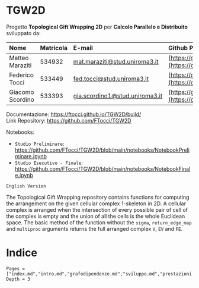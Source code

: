 # TGW2D

Progetto **Topological Gift Wrapping 2D** per **Calcolo Parallelo e Distribuito** sviluppato da:

| Nome | Matricola | E-mail | Github Profile |  
|:---|:---|:---|:---|  
| Matteo Maraziti | 534932 | mat.maraziti@stud.uniroma3.it | [https://github.com/matteomaraziti](https://github.com/matteomaraziti)|  
| Federico Tocci | 533449 | fed.tocci@stud.uniroma3.it | [https://github.com/FTocci](https://github.com/FTocci) |  
| Giacomo Scordino | 533393 | gia.scordino1@stud.uniroma3.it | [https://github.com/GiacomoScordino](https://github.com/GiacomoScordino)| 

Documentazione: https://ftocci.github.io/TGW2D/build/  
Link Repository: https://github.com/FTocci/TGW2D

Notebooks:
 - `Studio Preliminare`: https://github.com/FTocci/TGW2D/blob/main/notebooks/NotebookPreliminare.ipynb
 - `Studio Esecutivo - Finale`: https://github.com/FTocci/TGW2D/blob/main/notebooks/NotebookFinale.ipynb
 

`English Version`

The Topological Gift Wrapping repository contains functions for computing the arrangement on the given cellular complex 1-skeleton in 2D.
A cellular complex is arranged when the intersection of every possible pair of cell
of the complex is empty and the union of all the cells is the whole Euclidean space.
The basic method of the function without the `sigma`, `return_edge_map` and `multiproc` arguments
returns the full arranged complex `V`, `EV` and `FE`.

# Indice

```@contents
Pages = ["index.md","intro.md","grafodipendenze.md","sviluppo.md","prestazioni.md","conclusioni.md"]
Depth = 3
```
